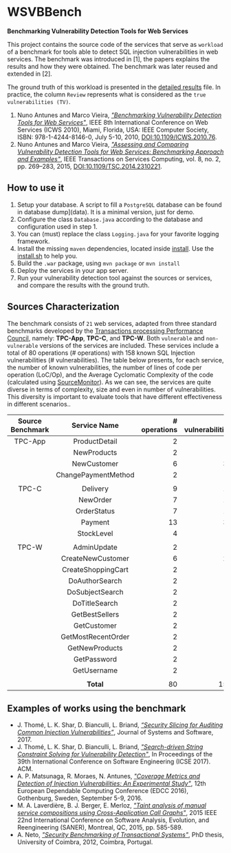 # WSVBBench

**Benchmarking Vulnerability Detection Tools for Web Services**

This project contains the source code of the services that serve as `workload` of a benchmark for tools able to detect SQL injection vulnerabilities in web services. The benchmark was introduced in [1], the papers explains the results and how they were obtained. The benchmark was later reused and extended in [2].

The ground truth of this workload is presented in the
[detailed results](data/wsvd-bench-results-webservices-sqlinjection.xlsx) file.
In practice, the column `Review` represents what is considered as the `true vulnerabilities (TV)`.

1. Nuno Antunes and Marco Vieira, *["Benchmarking Vulnerability Detection Tools for Web Services"](http://ieeexplore.ieee.org/document/5552783/)*, IEEE 8th International Conference on Web Services (ICWS 2010), Miami, Florida, USA: IEEE Computer Society, ISBN: 978-1-4244-8146-0, July 5-10, 2010, [DOI:10.1109/ICWS.2010.76](https://doi.org/10.1109/ICWS.2010.76).  
2. Nuno Antunes and Marco Vieira, *["Assessing and Comparing Vulnerability Detection Tools for Web Services: Benchmarking Approach and Examples"](http://ieeexplore.ieee.org/document/6763052/)*, IEEE Transactions on Services Computing, vol. 8, no. 2, pp. 269–283, 2015, [DOI:10.1109/TSC.2014.2310221](https://doi.org/10.1109/TSC.2014.2310221).



##  How to use it

1. Setup your database. A script to fill a `PostgreSQL` database can be found in database dump](data). It is a minimal version, just for demo.
2. Configure the class `Database.java` according to the database and configuration used in step 1.
3. You can (must) replace the class `Logging.java` for your favorite logging framework.
4. Install the missing `maven` dependencies, located inside [install](install). Use the [install.sh](install/install.sh) to help you.
5. Build the `.war` package, using `mvn package` or `mvn install`
6. Deploy the services in your app server.
7. Run your vulnerability detection tool against the sources or services, and compare the results with the ground truth.


##  Sources Characterization

The benchmark consists of `21` web services, adapted from three standard benchmarks developed by the [Transactions processing Performance Council](http://www.tpc.org), namely: **TPC-App**, **TPC-C**, and **TPC-W**.
Both `vulnerable` and `non-vulnerable` versions of the services are included.
These services include a total of 80 operations (# operations) with 158 known SQL Injection vulnerabilities (# vulnerabilities).
The table below presents, for each service, the number of known vulnerabilities,
the number of lines of code per operation (LoC/Op), and the Average Cyclomatic Complexity of the code
(calculated using [SourceMonitor](http://www.campwoodsw.com/sourcemonitor.html)).
As we can see, the services are quite diverse in terms of complexity, size and
even in number of vulnerabilities. This diversity is important to evaluate tools
that have different effectiveness in different scenarios..


|Source Benchmark| Service Name | # operations  | # vulnerabilities  | LoC/Op | Avg. C. Complexity |
|:-------:|:-------------------:|------:|--------:|-------:|-------:|
| TPC-App |    ProductDetail    |     2 |       0 |    242 |      5 |
|         |     NewProducts     |     2 |       1 |    206 |    4.5 |
|         |     NewCustomer     |     6 |      35 |   1230 |    5.6 |
|         | ChangePaymentMethod |     2 |       2 |    198 |      5 |
|                                                                   |
|  TPC-C  |       Delivery      |     9 |      10 |   2043 |     21 |
|         |       NewOrder      |     7 |      15 |   2317 |     33 |
|         |     OrderStatus     |     7 |      18 |   1463 |     13 |
|         |       Payment       |    13 |      34 |   4251 |     25 |
|         |      StockLevel     |     4 |       6 |    320 |      4 |
|                                                                   |
|  TPC-W  |     AdminUpdate     |     2 |       2 |    162 |      5 |
|         |  CreateNewCustomer  |     6 |      27 |    978 |      3 |
|         |  CreateShoppingCart |     2 |       0 |    414 |   2.67 |
|         |    DoAuthorSearch   |     2 |       1 |     88 |      3 |
|         |   DoSubjectSearch   |     2 |       1 |     90 |      3 |
|         |    DoTitleSearch    |     2 |       1 |     90 |      3 |
|         |    GetBestSellers   |     2 |       1 |    124 |      3 |
|         |     GetCustomer     |     2 |       1 |     92 |      4 |
|         |  GetMostRecentOrder |     2 |       1 |    258 |      6 |
|         |    GetNewProducts   |     2 |       1 |    100 |      3 |
|         |     GetPassword     |     2 |       1 |     80 |      2 |
|         |     GetUsername     |     2 |       0 |     80 |      2 |
|                                                                   |
|         |      __Total__      |    80 |     158 |  14826 |  __-__ |



##  Examples of works using the benchmark
* J. Thomé, L. K. Shar, D. Bianculli, L. Briand, *[“Security Slicing for Auditing Common Injection Vulnerabilities”](http://hdl.handle.net/10993/29924)*, Journal of Systems and Software, 2017.
* J. Thomé, L. K. Shar, D. Bianculli, L. Briand, *["Search-driven String Constraint Solving for Vulnerability Detection"](http://hdl.handle.net/10993/29045)*, In Proceedings of the 39th International Conference on Software Engineering (ICSE 2017). ACM.
* A. P. Matsunaga, R. Moraes, N. Antunes, *["Coverage Metrics and Detection of Injection Vulnerabilities: An Experimental Study"](https://doi.org/10.1109/EDCC.2016.32)*, 12th European Dependable Computing Conference (EDCC 2016), Gothenburg, Sweden, September 5-9, 2016.
* M. A. Laverdière, B. J. Berger, E. Merloz, *["Taint analysis of manual service compositions using Cross-Application Call Graphs"](https://doi.org/10.1109/SANER.2015.7081882)*, 2015 IEEE 22nd International Conference on Software Analysis, Evolution, and Reengineering (SANER), Montreal, QC, 2015, pp. 585-589.
* A. Neto, *["Security Benchmarking of Transactional Systems"](http://hdl.handle.net/10183/143292)*, PhD thesis, University of Coimbra, 2012, Coimbra, Portugal.
